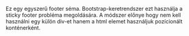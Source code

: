 Ez egy egyszerű footer séma. 
Bootstrap-keretrendszer ezt használja a sticky footer probléma megoldására.
A módszer előnye hogy nem kell használni egy külön div-et hanem a html elemet használjuk pozícionált konténerként. 
